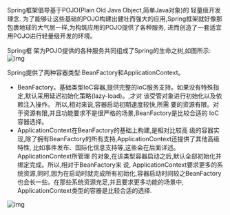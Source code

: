 Spring框架倡导基于POJO(Plain Old Java Object,简单Java对象)的 轻量级开发理念.
为了能够让这些基础的POJO构建出健壮而强大的应用,Spring框架就好像那包裹地球的大气层一样,为构筑应用的POJO提供了各种服务,
进而创造了一套适宜用POJO进行轻量级开发的环境。

Spring框 架为POJO提供的各种服务共同组成了Spring的生命之树,如图所示:
![img](http://leihuang.qiniudn.com/2016-04-19%2015-53-16.png)

Spring提供了两种容器类型:BeanFactory和ApplicationContext。

- BeanFactory。基础类型IoC容器,提供完整的IoC服务支持。如果没有特殊指定,默认采用延迟初始化策略(lazy-load)。,才对 该受管对象进行初始化以及依赖注入操作。
所以,相对来说,容器启动初期速度较快,所需 要的资源有限。对于资源有限,并且功能要求不是很严格的场景,BeanFactory是比较合适的 IoC容器选择。
- ApplicationContext在BeanFactory的基础上构建,是相对比较高 级的容器实现,除了拥有BeanFactory的所有支持,ApplicationContext还提供了其他高级特性,
比如事件发布、国际化信息支持等,这些会在后面详述。ApplicationContext所管理 的对象,在该类型容器启动之后,默认全部初始化并绑定完成。所以,相对于BeanFactory来 说,
ApplicationContext要求更多的系统资源,同时,因为在启动时就完成所有初始化,容器启动时间较之BeanFactory也会长一些。在那些系统资源充足,并且要求更多功能的场景中, ApplicationContext类型的容器是比较合适的选择.

![img](http://leihuang.qiniudn.com/20151030111239.png)